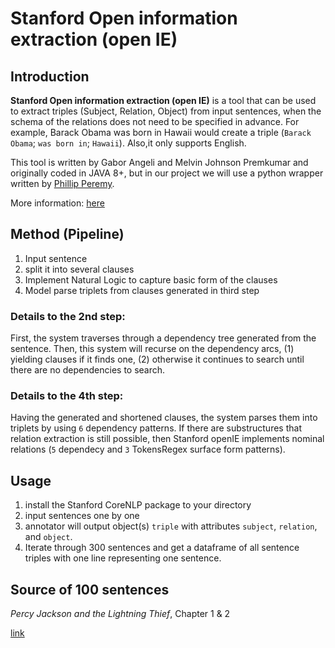 # Stanford Open information extraction (open IE)

## Introduction
**Stanford Open information extraction (open IE)** is a tool that can be used to extract triples (Subject, Relation, Object) from input sentences, when the schema of the relations does not need to be specified in advance. For example, Barack Obama was born in Hawaii would create a triple (``Barack Obama``; ``was born in``; ``Hawaii``). Also,it only supports English.  

This tool is written by Gabor Angeli and Melvin Johnson Premkumar and originally coded in JAVA 8+, but in our project we will use a python wrapper written by [Phillip Peremy](https://github.com/philipperemy/Stanford-OpenIE-Python). 

More information: [here](https://nlp.stanford.edu/software/openie.html)

## Method (Pipeline)
1. Input sentence
2. split it into several clauses
3. Implement Natural Logic to capture basic form of the clauses
4. Model parse triplets from clauses generated in third step

###  Details to the 2nd step:

First, the system traverses through a dependency tree generated from the sentence. Then, this system will recurse on the dependency arcs, (1) yielding clauses if it finds one, (2) otherwise it continues to search until there are no dependencies to search. 
###  Details to the 4th step:
Having the generated and shortened clauses, the system parses them into triplets by using ``6`` dependency patterns. If there are substructures that relation extraction is still possible, then Stanford openIE implements nominal relations (``5`` dependecy and ``3`` TokensRegex surface form patterns).

## Usage
1. install the Stanford CoreNLP package to your directory
2. input sentences one by one
3. annotator will output object(s) ``triple`` with attributes ``subject``, ``relation``, and ``object``.
4. Iterate through 300 sentences and get a dataframe of all sentence triples with one line representing one sentence. 

## Source of 100 sentences
 <em>Percy Jackson and the Lightning Thief</em>, Chapter 1 & 2

[link](https://getfreestorybooks.weebly.com/uploads/1/0/7/7/107718885/riordan_rick-percy_jackson-_the_complete_series.pdf)